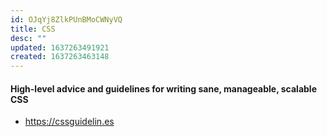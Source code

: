 ```yaml
---
id: OJqYj8ZlkPUnBMoCWNyVQ
title: CSS
desc: ""
updated: 1637263491921
created: 1637263463148
---
```


#### High-level advice and guidelines for writing sane, manageable, scalable CSS

- https://cssguidelin.es
